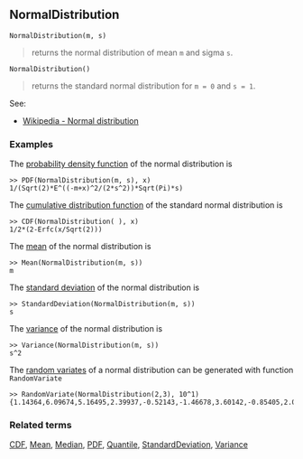 ## NormalDistribution

```
NormalDistribution(m, s)
```

> returns the normal distribution of mean `m` and sigma `s`.

```
NormalDistribution()
```

> returns the standard normal distribution for `m = 0` and `s = 1`.

See:  
* [Wikipedia - Normal distribution](https://en.wikipedia.org/wiki/Normal_distribution)

### Examples

The [probability density function](https://en.wikipedia.org/wiki/Probability_density) of the normal distribution is

```
>> PDF(NormalDistribution(m, s), x)
1/(Sqrt(2)*E^((-m+x)^2/(2*s^2))*Sqrt(Pi)*s)
```

The [cumulative distribution function](https://en.wikipedia.org/wiki/Cumulative_distribution_function) of the standard normal distribution is

```
>> CDF(NormalDistribution( ), x)
1/2*(2-Erfc(x/Sqrt(2)))
```


The [mean](https://en.wikipedia.org/wiki/Mean) of the normal distribution is

```
>> Mean(NormalDistribution(m, s))
m
```

The [standard deviation](https://en.wikipedia.org/wiki/Standard_deviation) of the normal distribution is

```
>> StandardDeviation(NormalDistribution(m, s))
s
```

The [variance](https://en.wikipedia.org/wiki/Variance) of the normal distribution is

```
>> Variance(NormalDistribution(m, s))
s^2
```


The [random variates](https://en.wikipedia.org/wiki/Normal_distribution#Generating_values_from_normal_distribution) of a normal distribution can be generated with function `RandomVariate`

```
>> RandomVariate(NormalDistribution(2,3), 10^1)
{1.14364,6.09674,5.16495,2.39937,-0.52143,-1.46678,3.60142,-0.85405,2.06373,-0.29795}
```

### Related terms 
[CDF](CDF.md), [Mean](Mean.md), [Median](Mean.md), [PDF](PDF.md), [Quantile](Quantile.md), [StandardDeviation](StandardDeviation.md), [Variance](Variance.md) 
